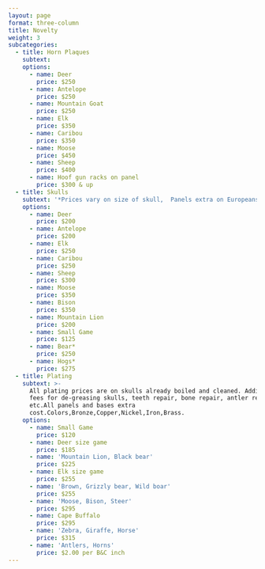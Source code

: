 ```yaml
---
layout: page
format: three-column
title: Novelty
weight: 3
subcategories:
  - title: Horn Plaques
    subtext:
    options:
      - name: Deer
        price: $250
      - name: Antelope
        price: $250
      - name: Mountain Goat
        price: $250
      - name: Elk
        price: $350
      - name: Caribou
        price: $350
      - name: Moose
        price: $450
      - name: Sheep
        price: $400
      - name: Hoof gun racks on panel
        price: $300 & up
  - title: Skulls
    subtext: '*Prices vary on size of skull,  Panels extra on Europeans'
    options:
      - name: Deer
        price: $200
      - name: Antelope
        price: $200
      - name: Elk
        price: $250
      - name: Caribou
        price: $250
      - name: Sheep
        price: $300
      - name: Moose
        price: $350
      - name: Bison
        price: $350
      - name: Mountain Lion
        price: $200
      - name: Small Game
        price: $125
      - name: Bear*
        price: $250
      - name: Hogs*
        price: $275
  - title: Plating
    subtext: >-
      All plating prices are on skulls already boiled and cleaned. Additional
      fees for de-greasing skulls, teeth repair, bone repair, antler repairs
      etc.All panels and bases extra
      cost.Colors,Bronze,Copper,Nickel,Iron,Brass.
    options:
      - name: Small Game
        price: $120
      - name: Deer size game
        price: $185
      - name: 'Mountain Lion, Black bear'
        price: $225
      - name: Elk size game
        price: $255
      - name: 'Brown, Grizzly bear, Wild boar'
        price: $255
      - name: 'Moose, Bison, Steer'
        price: $295
      - name: Cape Buffalo
        price: $295
      - name: 'Zebra, Giraffe, Horse'
        price: $315
      - name: 'Antlers, Horns'
        price: $2.00 per B&C inch
---
```



